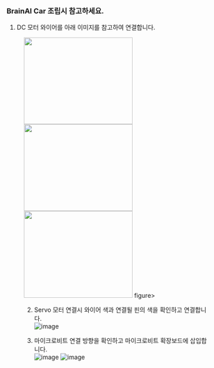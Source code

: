 ### BrainAI Car 조립시 참고하세요.

1. DC 모터 와이어를 아래 이미지를 참고하여 연결합니다. <br>
<figure class="third">
  <img src="https://user-images.githubusercontent.com/73767162/225786839-9ecd3e3d-2e80-4803-93da-997ab706aa07.png" width="250" height="200"/>
  <img src="https://user-images.githubusercontent.com/73767162/225786620-927010e9-11d9-4429-ab00-52b54be7a292.png" width="250" height="200"/>
  <img src="https://user-images.githubusercontent.com/73767162/225786898-3dec0581-c250-4edb-be26-7ed2cc58f874.png" width="250" height="200"/>
figure>

2. Servo 모터 연결시 와이어 색과 연결될 핀의 색을 확인하고 연결합니다. <br>
![image](https://user-images.githubusercontent.com/73767162/225787395-6e29f043-6a90-41a4-b852-cadbe7fff945.png)


2. 마이크로비트 연결 방향을 확인하고 마이크로비트 확장보드에 삽입합니다. <br>
![image](https://user-images.githubusercontent.com/73767162/225787236-a88c859c-712e-410f-b758-d92fe38c6082.png)
![image](https://user-images.githubusercontent.com/73767162/225787144-54a49696-d4a0-452b-bdf1-1b51a64ae544.png)

